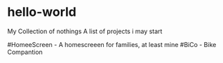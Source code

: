 # hello-world
My Collection of nothings
A list of projects i may start

#HomeeScreen - A homescreeen for families, at least mine
#BiCo - Bike Compantion
